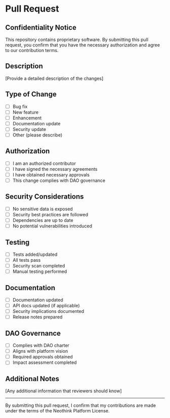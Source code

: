 # Pull Request

## Confidentiality Notice
This repository contains proprietary software. By submitting this pull request, you confirm that you have the necessary authorization and agree to our contribution terms.

## Description
[Provide a detailed description of the changes]

## Type of Change
- [ ] Bug fix
- [ ] New feature
- [ ] Enhancement
- [ ] Documentation update
- [ ] Security update
- [ ] Other (please describe)

## Authorization
- [ ] I am an authorized contributor
- [ ] I have signed the necessary agreements
- [ ] I have obtained necessary approvals
- [ ] This change complies with DAO governance

## Security Considerations
- [ ] No sensitive data is exposed
- [ ] Security best practices are followed
- [ ] Dependencies are up to date
- [ ] No potential vulnerabilities introduced

## Testing
- [ ] Tests added/updated
- [ ] All tests pass
- [ ] Security scan completed
- [ ] Manual testing performed

## Documentation
- [ ] Documentation updated
- [ ] API docs updated (if applicable)
- [ ] Security implications documented
- [ ] Release notes prepared

## DAO Governance
- [ ] Complies with DAO charter
- [ ] Aligns with platform vision
- [ ] Required approvals obtained
- [ ] Impact assessment completed

## Additional Notes
[Any additional information that reviewers should know]

---
By submitting this pull request, I confirm that my contributions are made under the terms of the Neothink Platform License. 